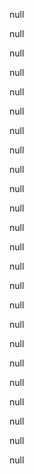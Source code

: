 null

null

null

null

null

null

null

null

null

null

null

null

null

null

null

null

null

null

null

null

null

null

null

null

